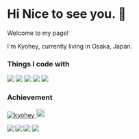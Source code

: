 # Hi Nice to see you. 👋
<p>Welcome to my page!</p>
<p>I'm Kyohey, currently living in Osaka, Japan.</p>

### Things I code with
<p align="left"> 
  <img src="https://img.shields.io/badge/-Ruby-CC342D?logo=ruby">
  <img src="https://img.shields.io/badge/-Ruby%20on%20Rails-CC0000?logo=Ruby%20on%20Rails">
  <img src="https://img.shields.io/badge/-Java-007396?logo=java">
  <img src="https://img.shields.io/badge/-HTML5-E34F26?logo=HTML5">
  <img src="https://img.shields.io/badge/-CSS3-1572B6?logo=CSS3">
</p>

### Achievement
<p align="left"> 
  <a href="https://github.com/Rsnca/Rsnca/">
    <img src="https://komarev.com/ghpvc/?username=Rsnca" alt="kyohey" />
  </a>
  <a href="https://github.com/Rsnca">
    <img height="20" src="https://img.shields.io/github/followers/Rsnca?label=follow&logo=github&style=flat" />
  </a>
</p>

<a href="https://github.com/Rsnca/github-readme-lang">
  <img align="left" src="https://github-readme-stats.vercel.app/api/top-langs/?username=Rsnca&layout=compact&theme=vue">
</a>
<a href="https://github.com/Rsnca/github-readme-stats">
  <img align="left" src="https://github-readme-stats.vercel.app/api?username=Rsnca&layout=compact&count_private=true&show_icons=true&theme=vue">
</a>

![](https://github-profile-trophy.vercel.app/?username=Rsnca)
![](https://github-profile-summary-cards.vercel.app/api/cards/profile-details?username=Rsnca&theme=vue)
